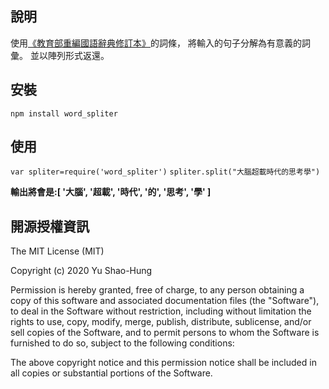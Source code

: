 
說明
-------
使用[《教育部重編國語辭典修訂本》](http://dict.revised.moe.edu.tw/cbdic/)的詞條，
將輸入的句子分解為有意義的詞彙。
並以陣列形式返還。

安裝
-------
`npm install word_spliter`

使用
-------
`var spliter=require('word_spliter')`
`spliter.split("大腦超載時代的思考學")`

__輸出將會是:[ '大腦', '超載', '時代', '的', '思考', '學' ]__


開源授權資訊
-------
The MIT License (MIT)

Copyright (c) 2020 Yu Shao-Hung

Permission is hereby granted, free of charge, to any person obtaining a copy of this software and associated documentation files (the "Software"), to deal in the Software without restriction, including without limitation the rights to use, copy, modify, merge, publish, distribute, sublicense, and/or sell copies of the Software, and to permit persons to whom the Software is furnished to do so, subject to the following conditions:

The above copyright notice and this permission notice shall be included in all copies or substantial portions of the Software.
